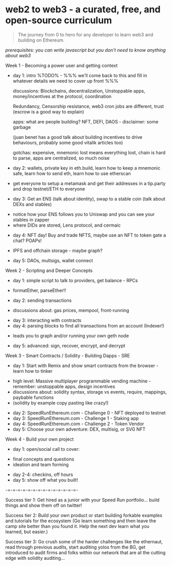 # web2 to web3 - a curated, free, and open-source curriculum
>The journey from 0 to hero for any developer to learn web3 and building on Ethereum.

*prerequisites: you can write javascript but you don't need to know anything about web3*

Week 1 - Becoming a power user and getting context
- day 1: intro %TODO% - %%% we'll come back to this and fill in whatever details we need to cover up front %%%

   discussions: Blockchains, decentralization, Unstoppable apps, money/incentives at the protocol, coordination
   
   Redundancy, Censorship resistance, web3 cron jobs are different, trust (escrow is a good way to explain)
   
   apps: what are people building? NFT, DEFI, DAOS - disclaimer: some garbage
   
   (juan benet has a good talk about building incentives to drive behaviours, probably some good vitalik articles too)
   
   gotchas: expensive, mnemonic lost means everything lost, chain is hard to parse, apps are centralized, so much noise
   
- day 2: wallets, private key in eth.build, learn how to keep a mnemonic safe, learn how to send eth, learn how to use etherscan 
*   get everyone to setup a metamask and get their addresses in a tip.party and drop testnet/ETH to everyone
- day 3: Get an ENS (talk about identity), swap to a stable coin (talk about DEXs and stables)
*   notice how your ENS follows you to Uniswap and you can see your stables in zapper 
*   where DIDs are stored, Lens protocol, and cermaic 
- day 4: NFT day! Buy and trade NFTS, maybe use an NFT to token gate a chat? POAPs!
*   IPFS and offchain storage - maybe graph? 
- day 5: DAOs, multsigs, wallet connect


Week 2 - Scripting and Deeper Concepts
- day 1: simple script to talk to providers, get balance - RPCs
*   formatEther, parseEther!!
- day 2: sending transactions 
*   discussions about: gas prices, mempool, front-running
- day 3: interacting with contracts
- day 4: parsing blocks to find all transactions from an account (Indexer!)
*   leads you to graph and/or running your own geth node
- day 5: advanced: sign, recover, encrypt, and decrypt


Week 3 - Smart Contracts / Solidity  - Building Dapps - SRE
- day 1: Start with Remix and show smart contracts from the browser - learn how to tinker
*   high level: Massive multiplayer programmable vending machine - remember: unstoppable apps, design incentives 
*   discussions about: solidity syntax, storage vs events, require, mappings, paybable functions 
*   (solidity by example copy pasting like crazy!)
- day 2: SpeedRunEthereum.com - Challenge 0 - NFT deployed to testnet
- day 3: SpeedRunEthereum.com - Challenge 1 - Staking app 
- day 4: SpeedRunEthereum.com - Challenge 2 - Token Vendor
- day 5: Choose your own adventure: DEX, multisig, or SVG NFT

Week 4 - Build your own project 
- day 1: open/social call to cover:
*   final concepts and questions
*   ideation and team forming
- day 2-4: checkins, off hours
- day 5: show off what you built!

-=-=-=-=-=-=-=-=-=-=-=-=-=-=-

Success tier 1: Get hired as a junior with your Speed Run portfolio... build things and show them off on twitter! 

Success tier 2: Build your own product or start building forkable examples and tutorials for the ecosystem 
(Go learn something and then leave the camp site better than you found it. Help the next dev learn what you learned, but easier.) 

Success tier 3: Go crush some of the harder challenges like the ethernaut, read through previous audits, start auditing yolos from the BG, get introduced to audit firms and folks within our network that are at the cutting edge with solidity auditing...
